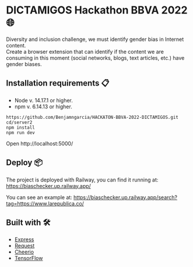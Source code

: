# DICTAMIGOS Hackathon BBVA 2022 🌐
Diversity and inclusion challenge, we must identify gender bias in Internet content.  
Create a browser extension that can identify if the content we are consuming in this moment (social networks, blogs, text articles, etc.) have gender biases.

## Installation requirements 📋
- Node v. 14.17.1 or higher.
- npm v. 6.14.13 or higher.

```
https://github.com/Benjamngarcia/HACKATON-BBVA-2022-DICTAMIGOS.git
cd/server2
npm install
npm run dev
```
Open http://localhost:5000/

## Deploy 📦
The project is deployed with Railway, you can find it running at:
https://biaschecker.up.railway.app/

You can see an example at: https://biaschecker.up.railway.app/search?tag=https://www.larepublica.co/

## Built with 🛠️

- [Express](https://www.npmjs.com/package/express)
- [Request](https://www.npmjs.com/package/request)
- [Cheerio](https://www.npmjs.com/package/cheerio)
- [TensorFlow](https://www.npmjs.com/package/@tensorflow/tfjs)
